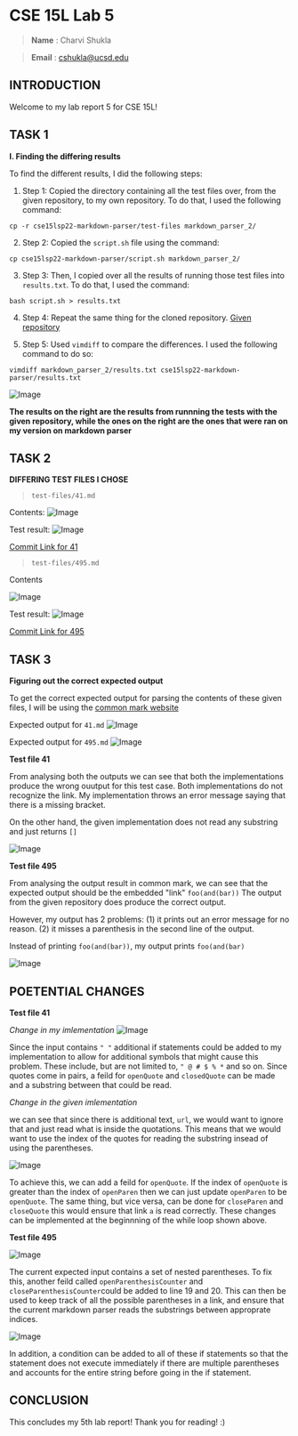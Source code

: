 # CSE 15L Lab 5

> __Name__ : Charvi Shukla 

> __Email__ : cshukla@ucsd.edu 

## INTRODUCTION
Welcome to my lab report 5 for CSE 15L!


## TASK 1

**I. Finding the differing results**

To find the different results, I did the following steps:

1. Step 1: Copied the directory containing all the test files over, from the given repository, to my own repository. To do that, I used the following command:

`cp -r cse15lsp22-markdown-parser/test-files markdown_parser_2/`

2. Step 2: Copied the `script.sh` file using the command: 

`cp cse15lsp22-markdown-parser/script.sh markdown_parser_2/`

3. Step 3: Then, I copied over all the results of running those test files into `results.txt`. To do that, I used the command:

`bash script.sh > results.txt`

4. Step 4: Repeat the same thing for the cloned repository. [Given repository](https://github.com/nidhidhamnani/markdown-parser)

5. Step 5: Used `vimdiff` to compare the differences. I used the following command to do so:

`vimdiff markdown_parser_2/results.txt cse15lsp22-markdown-parser/results.txt`

![Image](res_compare%20.png)

**The results on the right are the results from runnning the tests with the given repository, while the ones on the right are the ones that were ran on my version on markdown parser**

## TASK 2 
**DIFFERING TEST FILES I CHOSE**

> `test-files/41.md`

Contents:
![Image](41_file.png)

Test result: 
![Image](test41.png)

[Commit Link for 41](https://github.com/nidhidhamnani/markdown-parser/blob/main/test-files/41.md)


> `test-files/495.md`

Contents

![Image](test498contents.png)

Test result:
![Image](test495.png)

[Commit Link for 495](https://github.com/nidhidhamnani/markdown-parser/blob/main/test-files/495.md)

## TASK 3 

**Figuring out the correct expected output**

To get the correct expected output for parsing the contents of these given files, I will be using the [common mark website](https://spec.commonmark.org/dingus/)

Expected output for `41.md`
![Image](41_expected_fix.png)

Expected output for `495.md`
![Image](495_expected.png)

**Test file 41**

From analysing both the outputs we can see that both the implementations produce the wrong ouutput for this test case. Both implementations do not recognize the link. My implementation throws an error message saying that there is a missing bracket. 

On the other hand, the given implementation does not read any substring and just returns `[]`

![Image](test41.png)

**Test file 495**

From analysing the output result in common mark, we can see that the expected output should be the embedded "link" `foo(and(bar))`
The output from the given repository does produce the correct output.

However, my output has 2 problems: (1) it prints out an error message for no reason. (2) it misses a parenthesis in the second line of the output. 

Instead of printing `foo(and(bar))`, my output prints `foo(and(bar)`

![Image](test495.png)


## POETENTIAL CHANGES 

**Test file 41**

_Change in my imlementation_
![Image](CHANGE1.png)

Since the input contains `" "` additional if statements could be added to my implementation to allow for additional symbols that might cause this problem. These include, but are not limited to, `" @ # $ % *` and so on. Since quotes come in pairs, a feild for `openQuote` and `closedQuote` can be made and a substring between that could be read.


_Change in the given imlementation_

we can see that since there is additional  text, `url`, we would want to ignore that and just read what is inside the quotations. This means that we would want to use the index of the quotes for reading the substring insead of using the parentheses. 

![Image](given_implementation.png)

To achieve this, we can add a feild for `openQuote`. If the index of `openQuote` is greater than the index of  `openParen` then we can just update `openParen` to be `openQuote`. The same thing, but vice versa, can be done for `closeParen` and `closeQuote` this would ensure that link `a` is read correctly. These changes can be implemented at the beginnning of the while loop shown above.

**Test file 495**

![Image](CHANGE2.png)

The current expected input contains a set of nested parentheses. To fix this, another feild called `openParenthesisCounter` and `closeParenthesisCounter`could be added to line 19 and 20. This can then be used to keep track of all the possible parentheses in a link, and ensure that the current markdown parser reads the substrings between approprate indices.

![Image](CHANGE1.png)

In addition, a condition can be added to all of these if statements so that the statement does not execute immediately if there are multiple parentheses and accounts for the entire string before going in the if statement. 


## CONCLUSION

This concludes my 5th lab report! Thank you for reading! :) 